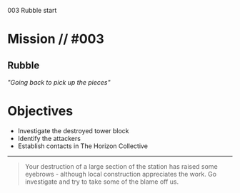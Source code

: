 003
Rubble
start

# Mission // #003

## Rubble

*"Going back to pick up the pieces"*


# Objectives

- Investigate the destroyed tower block
- Identify the attackers
- Establish contacts in The Horizon Collective

---

> Your destruction of a large section of the station has raised some eyebrows - although local construction appreciates the work. Go investigate and try to take some of the blame off us.
